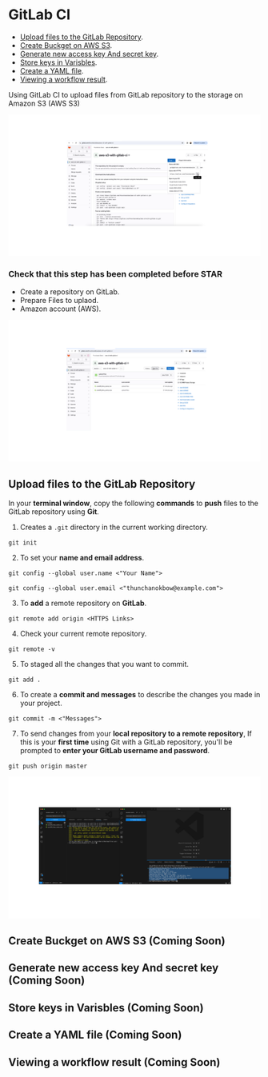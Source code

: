 # GitLab CI
- [Upload files to the GitLab Repository](sections/02-gitlab-ci.md#).<br>
- [Create Buckget on AWS S3](sections/02-gitlab-ci.md#).<br>
- [Generate new access key And secret key](sections/02-gitlab-ci.md#).<br>
- [Store keys in Varisbles](sections/02-gitlab-ci.md#).<br>
- [Create a YAML file](sections/02-gitlab-ci.md#).<br>
- [Viewing a workflow result](sections/02-gitlab-ci.md#).<br>

Using GitLab CI to upload files from GitLab repository to the storage on Amazon S3 (AWS S3)

![0](/images/12.png)

### Check that this step has been completed before STAR
- Create a repository on GitLab.
- Prepare Files to uplaod.
- Amazon account (AWS).


![0](/images/10.png)

## Upload files to the GitLab Repository  

In your **terminal window**, copy the following **commands** to **push** files to the GitLab repository using **Git**.<br>
1. Creates a `.git` directory in the current working directory. 
```
git init
```
2. To set your **name and email address**.
```
git config --global user.name <"Your Name">
```
```
git config --global user.email <"thunchanokbow@example.com">
```
3. To **add** a remote repository on **GitLab**.
```
git remote add origin <HTTPS Links>
```
4. Check your current remote repository.
```
git remote -v
```
5. To staged all the changes that you want to commit.
```
git add .
```
6. To create a **commit and messages** to describe the changes you made in your project.
```
git commit -m <"Messages">
```
7. To send changes from your **local repository to a remote repository**, If this is your **first time** using Git with a GitLab repository, you'll be prompted to **enter your GitLab username and password**.  
```
git push origin master
```
![0](/images/11.png)

## Create Buckget on AWS S3 (Coming Soon)
## Generate new access key And secret key (Coming Soon)
## Store keys in Varisbles (Coming Soon)
## Create a YAML file (Coming Soon)
## Viewing a workflow result (Coming Soon)
